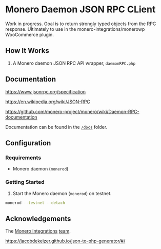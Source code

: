 # Monero Daemon JSON RPC CLient

Work in progress. Goal is to return strongly typed objects from the RPC response. Ultimately to use in the monero-integrations/monerowp WooCommerce plugin.

## How It Works

1. A Monero daemon JSON RPC API wrapper, `daemonRPC.php`



## Documentation
https://www.jsonrpc.org/specification

https://en.wikipedia.org/wiki/JSON-RPC

https://github.com/monero-project/monero/wiki/Daemon-RPC-documentation


Documentation can be found in the [`/docs`](https://github.com/sneurlax/monerophp/tree/master/docs) folder.

## Configuration
### Requirements
 - Monero daemon (`monerod`)

 
### Getting Started

1. Start the Monero daemon (`monerod`) on testnet.
```bash
monerod --testnet --detach
```


## Acknowledgements

The [Monero Integrations](https://monerointegrations.com) [team](https://github.com/monero-integrations/monerophp/graphs/contributors).

https://jacobdekeizer.github.io/json-to-php-generator/#/

